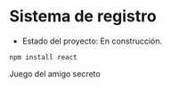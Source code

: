 <h1> Sistema de registro </h1>

- Estado del proyecto: En construcción.

```npm install react```

Juego del amigo secreto
